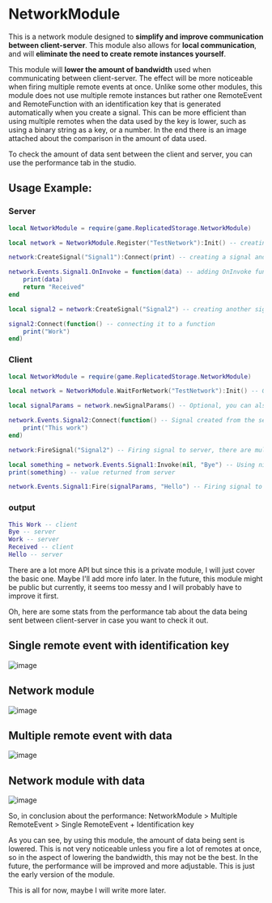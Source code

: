 # NetworkModule

This is a network module designed to **simplify and improve communication between client-server**.
This module also allows for **local communication**, and will **eliminate the need to create remote instances yourself**.

This module will **lower the amount of bandwidth** used when communicating between client-server. The effect will be more noticeable when
firing multiple remote events at once. Unlike some other modules, this module does not use multiple remote instances but rather one RemoteEvent
and RemoteFunction with an identification key that is generated automatically when you create a signal. This can be more efficient than using
multiple remotes when the data used by the key is lower, such as using a binary string as a key, or a number. In the end there is an image
attached about the comparison in the amount of data used.

To check the amount of data sent between the client and server, you can use the performance tab in the studio.

## Usage Example:

### Server
```lua
local NetworkModule = require(game.ReplicatedStorage.NetworkModule)

local network = NetworkModule.Register("TestNetwork"):Init() -- creating TestNetwork and Initialising it.

network:CreateSignal("Signal1"):Connect(print) -- creating a signal and connect it to print function

network.Events.Signal1.OnInvoke = function(data) -- adding OnInvoke function to Signal1
    print(data)
    return "Received"
end

local signal2 = network:CreateSignal("Signal2") -- creating another signal

signal2:Connect(function() -- connecting it to a function
    print("Work")
end)
```

### Client
```lua
local NetworkModule = require(game.ReplicatedStorage.NetworkModule)

local network = NetworkModule.WaitForNetwork("TestNetwork"):Init() -- Getting TestNetwork and initialising it for client.

local signalParams = network.newSignalParams() -- Optional, you can also pass in nil for default parameter.

network.Events.Signal2:Connect(function() -- Signal created from the server will exist for client.
    print("This work")
end)

network:FireSignal("Signal2") -- Firing signal to server, there are multiple way to do this.

local something = network.Events.Signal1:Invoke(nil, "Bye") -- Using nil instead of signalParams will be default parameter.
print(something) -- value returned from server

network.Events.Signal1:Fire(signalParams, "Hello") -- Firing signal to server with argument being "Hello".
```

### output
```lua
This Work -- client
Bye -- server
Work -- server
Received -- client
Hello -- server
```

There are a lot more API but since this is a private module, I will just cover the basic one. Maybe I'll add more info later.
In the future, this module might be public but currently, it seems too messy and I will probably have to improve it first.

Oh, here are some stats from the performance tab about the data being sent between client-server in case you want to check it out.

## Single remote event with identification key
![image](https://user-images.githubusercontent.com/105923121/202156149-5b55227f-5874-451c-bacd-bf21b03f7351.png)

## Network module
![image](https://user-images.githubusercontent.com/105923121/202156237-fec4e4cc-0422-4b75-8783-6ac9ce570c16.png)



## Multiple remote event with data
![image](https://user-images.githubusercontent.com/105923121/202156331-01ee7c7f-dca0-44e1-9640-11cdefe68548.png)

## Network module with data
![image](https://user-images.githubusercontent.com/105923121/202156509-aae4c162-a33e-4869-aa45-ab408a4917d6.png)

So, in conclusion about the performance:
    NetworkModule > Multiple RemoteEvent > Single RemoteEvent + Identification key

As you can see, by using this module, the amount of data being sent is lowered. This is not very noticeable unless you fire a lot of remotes at once,
so in the aspect of lowering the bandwidth, this may not be the best. In the future, the performance will be improved and more adjustable.
This is just the early version of the module.

This is all for now, maybe I will write more later.
